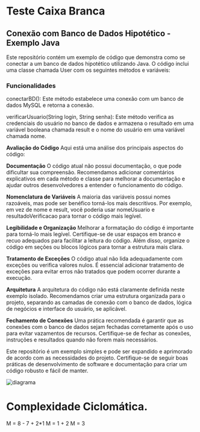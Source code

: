 # Teste Caixa Branca
## Conexão com Banco de Dados Hipotético - Exemplo Java

Este repositório contém um exemplo de código que demonstra como se conectar a um banco de dados hipotético utilizando Java. O código inclui uma classe chamada User com os seguintes métodos e variáveis:

### Funcionalidades
conectarBD(): Este método estabelece uma conexão com um banco de dados MySQL e retorna a conexão.

verificarUsuario(String login, String senha): Este método verifica as credenciais do usuário no banco de dados e armazena o resultado em uma variável booleana chamada result e o nome do usuário em uma variável chamada nome.

**Avaliação do Código**
Aqui está uma análise dos principais aspectos do código:

**Documentação**
O código atual não possui documentação, o que pode dificultar sua compreensão. Recomendamos adicionar comentários explicativos em cada método e classe para melhorar a documentação e ajudar outros desenvolvedores a entender o funcionamento do código.

**Nomenclatura de Variáveis**
A maioria das variáveis possui nomes razoáveis, mas pode ser benéfico torná-los mais descritivos. Por exemplo, em vez de nome e result, você poderia usar nomeUsuario e resultadoVerificacao para tornar o código mais legível.

**Legibilidade e Organização**
Melhorar a formatação do código é importante para torná-lo mais legível. Certifique-se de usar espaços em branco e recuo adequados para facilitar a leitura do código. Além disso, organize o código em seções ou blocos lógicos para tornar a estrutura mais clara.

**Tratamento de Exceções**
O código atual não lida adequadamente com exceções ou verifica valores nulos. É essencial adicionar tratamento de exceções para evitar erros não tratados que podem ocorrer durante a execução.

**Arquitetura**
A arquitetura do código não está claramente definida neste exemplo isolado. Recomendamos criar uma estrutura organizada para o projeto, separando as camadas de conexão com o banco de dados, lógica de negócios e interface do usuário, se aplicável.

**Fechamento de Conexões**
Uma prática recomendada é garantir que as conexões com o banco de dados sejam fechadas corretamente após o uso para evitar vazamentos de recursos. Certifique-se de fechar as conexões, instruções e resultados quando não forem mais necessários.

Este repositório é um exemplo simples e pode ser expandido e aprimorado de acordo com as necessidades do projeto. Certifique-se de seguir boas práticas de desenvolvimento de software e documentação para criar um código robusto e fácil de manter.


![diagrama](https://github.com/MathJorge23/Teste-Caixa-Branca/assets/108235675/6b19a3b1-ec25-4006-a195-65626afb3d9f)

# Complexidade Ciclomática.

M = 8 - 7 + 2*1 M = 1 + 2 M = 3
